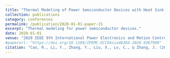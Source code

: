```yaml
---
title: "Thermal Modeling of Power Semiconductor Devices with Heat Sink Considering Ambient Temperature Dynamics"
collection: publications
category: conferences
permalink: /publication/2020-01-01-paper-15
excerpt: "Thermal modeling for power semiconductor devices."
date: 2020-01-01
venue: "2020 IEEE 9th International Power Electronics and Motion Control Conference (IPEMC2020-ECCE Asia)"
#paperurl: "https://doi.org/10.1109/IPEMC-ECCEAsia48364.2020.9367909"
citation: "Cao, R., Li, Y., Zhang, Y., Liu, X., Lv, C., & Zhang, J. (2020). Thermal Modeling of Power Semiconductor Devices with Heat Sink Considering Ambient Temperature Dynamics. In <i>2020 IEEE 9th International Power Electronics and Motion Control Conference (IPEMC2020-ECCE Asia)</i> (pp. 290-295)."
---
```


